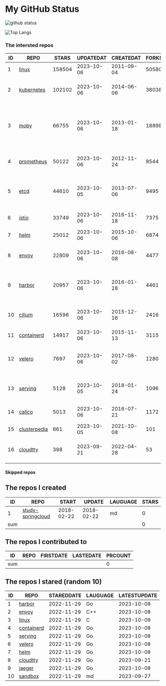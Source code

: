 # My GitHub Status

<img src="https://github-readme-stats-1.yihong0618.vercel.app/api?username=daoqingniu&show_icons=true&&&hide_title=true&count_private=true" alt="github status" />

![Top Langs](https://github-readme-stats-1.yihong0618.vercel.app/api/top-langs/?username=daoqingniu&layout=compact)

<!--START_SECTION:github_repos-->
### The intersted repos
| ID |                              REPO                               | STARS  | UPDATEDAT  | CREATEDAT  | FORKSCOUNT |                                              DESCRIPTIONS                                              |
|----|-----------------------------------------------------------------|--------|------------|------------|------------|--------------------------------------------------------------------------------------------------------|
|  1 | [linux](https://github.com/torvalds/linux)                      | 158504 | 2023-10-06 | 2011-09-04 |      50580 | Linux kernel source tree                                                                               |
|  2 | [kubernetes](https://github.com/kubernetes/kubernetes)          | 102102 | 2023-10-06 | 2014-06-06 |      38038 | Production-Grade Container Scheduling and Management                                                   |
|  3 | [moby](https://github.com/moby/moby)                            |  66755 | 2023-10-06 | 2013-01-18 |      18898 | Moby Project - a collaborative project for the container ecosystem to assemble container-based systems |
|  4 | [prometheus](https://github.com/prometheus/prometheus)          |  50122 | 2023-10-06 | 2012-11-24 |       8544 | The Prometheus monitoring system and time series database.                                             |
|  5 | [etcd](https://github.com/etcd-io/etcd)                         |  44610 | 2023-10-05 | 2013-07-06 |       9495 | Distributed reliable key-value store for the most critical data of a distributed system                |
|  6 | [istio](https://github.com/istio/istio)                         |  33749 | 2023-10-06 | 2016-11-18 |       7375 | Connect, secure, control, and observe services.                                                        |
|  7 | [helm](https://github.com/helm/helm)                            |  25012 | 2023-10-06 | 2015-10-06 |       6874 | The Kubernetes Package Manager                                                                         |
|  8 | [envoy](https://github.com/envoyproxy/envoy)                    |  22809 | 2023-10-06 | 2016-08-08 |       4477 | Cloud-native high-performance edge/middle/service proxy                                                |
|  9 | [harbor](https://github.com/goharbor/harbor)                    |  20957 | 2023-10-06 | 2016-01-28 |       4461 | An open source trusted cloud native registry project that stores, signs, and scans content.            |
| 10 | [cilium](https://github.com/cilium/cilium)                      |  16596 | 2023-10-06 | 2015-12-16 |       2416 | eBPF-based Networking, Security, and Observability                                                     |
| 11 | [containerd](https://github.com/containerd/containerd)          |  14917 | 2023-10-06 | 2015-11-13 |       3115 | An open and reliable container runtime                                                                 |
| 12 | [velero](https://github.com/vmware-tanzu/velero)                |   7697 | 2023-10-06 | 2017-08-02 |       1280 | Backup and migrate Kubernetes applications and their persistent volumes                                |
| 13 | [serving](https://github.com/knative/serving)                   |   5128 | 2023-10-05 | 2018-01-24 |       1096 | Kubernetes-based, scale-to-zero, request-driven compute                                                |
| 14 | [calico](https://github.com/projectcalico/calico)               |   5013 | 2023-10-06 | 2016-07-21 |       1172 | Cloud native networking and network security                                                           |
| 15 | [clusterpedia](https://github.com/clusterpedia-io/clusterpedia) |    661 | 2023-10-05 | 2021-10-08 |        101 | The Encyclopedia of Kubernetes clusters                                                                |
| 16 | [cloudtty](https://github.com/cloudtty/cloudtty)                |    398 | 2023-09-21 | 2022-04-28 |         53 | A Friendly Kubernetes CloudShell (Web Terminal) !                                                      |



#### Skipped repos
<!--END_SECTION:github_repos-->

<!--START_SECTION:my_github-->
## The repos I created
| ID  |                                 REPO                                 |   START    |   UPDATE   | LAUGUAGE | STARS |
|-----|----------------------------------------------------------------------|------------|------------|----------|-------|
|   1 | [study-springcloud](https://github.com/daoqingniu/study-springcloud) | 2018-02-22 | 2018-02-22 | md       |     0 |
| sum |                                                                      |            |            |          |     0 |

## The repos I contributed to
| ID  | REPO | FIRSTDATE | LASTEDATE | PRCOUNT |
|-----|------|-----------|-----------|---------|
| sum |      |           |           |       0 |

## The repos I stared (random 10)
| ID |                          REPO                          | STAREDDATE | LAUGUAGE | LATESTUPDATE |
|----|--------------------------------------------------------|------------|----------|--------------|
|  1 | [harbor](https://github.com/goharbor/harbor)           | 2022-11-29 | Go       | 2023-10-08   |
|  2 | [envoy](https://github.com/envoyproxy/envoy)           | 2022-11-29 | C++      | 2023-10-08   |
|  3 | [linux](https://github.com/torvalds/linux)             | 2022-11-29 | C        | 2023-10-09   |
|  4 | [containerd](https://github.com/containerd/containerd) | 2022-11-29 | Go       | 2023-10-08   |
|  5 | [serving](https://github.com/knative/serving)          | 2022-11-29 | Go       | 2023-10-08   |
|  6 | [velero](https://github.com/vmware-tanzu/velero)       | 2022-11-29 | Go       | 2023-10-08   |
|  7 | [helm](https://github.com/helm/helm)                   | 2022-11-29 | Go       | 2023-10-08   |
|  8 | [cloudtty](https://github.com/cloudtty/cloudtty)       | 2022-11-29 | Go       | 2023-09-21   |
|  9 | [jaeger](https://github.com/jaegertracing/jaeger)      | 2022-11-29 | Go       | 2023-10-08   |
| 10 | [sandbox](https://github.com/cncf/sandbox)             | 2022-11-29 | md       | 2023-09-27   |

<!--END_SECTION:my_github-->
